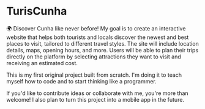 # TurisCunha
🌍 Discover Cunha like never before! My goal is to create an interactive website that helps both tourists and locals discover the newest and best places to visit, tailored to different travel styles. The site will include location details, maps, opening hours, and more. Users will be able to plan their trips directly on the platform by selecting attractions they want to visit and receiving an estimated cost.

This is my first original project built from scratch. I'm doing it to teach myself how to code and to start thinking like a programmer.

If you'd like to contribute ideas or collaborate with me, you're more than welcome! I also plan to turn this project into a mobile app in the future.
